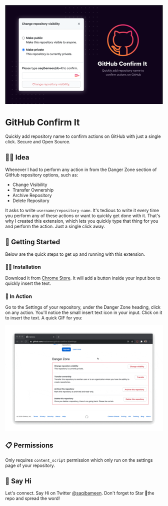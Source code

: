 <div align="center">
  <img src="repo-assets/cover.png" alt="cover">
  <br/>
</div>

# GitHub Confirm It

Quickly add repository name to confirm actions on GitHub with just a single click. Secure and Open Source.

## 🧞‍♂️ Idea

Whenever I had to perform any action in from the Danger Zone section of GitHub repository options, such as:

- Change Visibility
- Transfer Ownership
- Archive Repository
- Delete Repository

It asks to write `username/repository-name`. It's tedious to write it every time you perform any of these actions or want to quickly get done with it. That's why I created this extension, which lets you quickly type that thing for you and perform the action. Just a single click away.

## 🔆 Getting Started

Below are the quick steps to get up and running with this extension.

### 👨‍💻 Installation

Download it from [Chrome Store](https://saqib.dev/gci). It will add a button inside your input box to quickly insert the text.

### 🎯 In Action

Go to the Settings of your repository, under the Danger Zone heading, click on any action. You'll notice the small insert text icon in your input. Click on it to insert the text. A quick GIF for you:

[![Insert text using GitHub Confirm It](/repo-assets/in-action.gif)](saqib.dev/gci)

## 📋 Permissions

Only requires `content_script` permission which only run on the settings page of your repository.

## 👋 Say Hi

Let's connect. Say Hi on Twitter [@saqibameen](https://twitter.com/saqibameen). Don't forget to Star 🌟the repo and spread the word!
